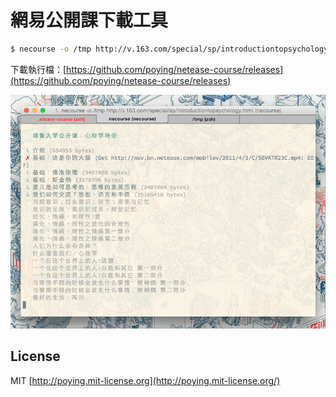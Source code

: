 網易公開課下載工具
==================

```bash
$ necourse -o /tmp http://v.163.com/special/sp/introductiontopsychology.html
```

下載執行檔：[https://github.com/poying/netease-course/releases](https://github.com/poying/netease-course/releases)

![screenshot](./screenshot.png)

## License

MIT [http://poying.mit-license.org](http://poying.mit-license.org/)
